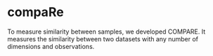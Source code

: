 # compaRe
To measure similarity between samples, we developed COMPARE. It measures the similarity between two datasets with any number of dimensions and observations.
